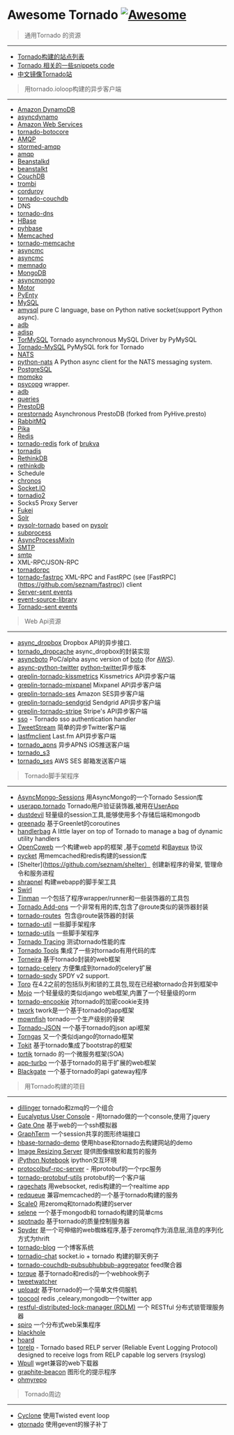 Awesome Tornado [![Awesome](https://cdn.rawgit.com/sindresorhus/awesome/d7305f38d29fed78fa85652e3a63e154dd8e8829/media/badge.svg)](https://github.com/hand-code/tornado-awesome)
=============

> 通用Tornado 的资源
---------
- [Tornado构建的站点列表](http://tornado.poweredsites.org)
- [Tornado 相关的一些snippets code](http://tornadogists.com/)
- [中文镜像Tornado站](http://www.tornadoweb.cn)

> 用tornado.ioloop构建的异步客户端
---------
- [Amazon DynamoDB](http://aws.amazon.com/dynamodb/)
 - [asyncdynamo](https://github.com/bitly/asyncdynamo)
- [Amazon Web Services](http://aws.amazon.com)
 - [tornado-botocore](https://github.com/nanvel/tornado-botocore)
- [AMQP](http://www.amqp.org/)
 - [stormed-amqp](https://github.com/paolo-losi/stormed-amqp)
 - [amqp](http://www.amqp.org/)
- [Beanstalkd](http://kr.github.com/beanstalkd/)
 - [beanstalkt](https://bitbucket.org/nephics/beanstalkt)
- [CouchDB](http://couchdb.apache.org/)
 - [trombi](http://github.com/inoi/trombi)
 - [corduroy](http://samizdat.cc/corduroy)
 - [tornado-couchdb](https://bitbucket.org/nephics/tornado-couchdb/overview)
- DNS
 - [tornado-dns](https://github.com/eklitzke/tornado-dns)
- [HBase](http://hbase.apache.org/)
 - [pyhbase](https://github.com/mjrusso/pyhbase)
- [Memcached](http://memcached.org/)
 - [tornado-memcache](https://github.com/dpnova/tornado-memcache)
 - [asyncmc](https://github.com/jeffhodsdon/asyncmc)
 - [asyncmc](https://github.com/ErDmKo/asyncmc)
 - [memnado](https://github.com/clofresh/memnado)
- [MongoDB](http://www.mongodb.org/) 
 - [asyncmongo](http://github.com/bitly/asyncmongo)
 - [Motor](http://github.com/mongodb/motor/)
 - [PyEnty](https://github.com/leodesouza/pyenty/)
- [MySQL](http://www.mysql.com/)
 - [amysql](https://github.com/abael/amysql) pure C language, base on Python native socket(support Python async).
 - [adb](https://github.com/ovidiucp/pymysql-benchmarks) 
 - [adisp](http://mysql-python.sourceforge.net/)
 - [TorMySQL](https://github.com/snower/TorMySQL) Tornado asynchronous MySQL Driver by PyMySQL
 - [Tornado-MySQL](https://github.com/PyMySQL/Tornado-MySQL) PyMySQL fork for Tornado
- [NATS](http://nats.io/)
 - [python-nats](https://github.com/nats-io/python-nats) A Python async client for the NATS messaging system.
- [PostgreSQL](http://www.postgresql.org/)
 - [momoko](https://github.com/FSX/momoko)
 - [psycopg](http://initd.org/psycopg/) wrapper.
 - [adb](https://github.com/ovidiucp/pymysql-benchmarks)
 - [queries](https://github.com/gmr/queries)
- [PrestoDB](https://prestodb.io/)
 - [prestornado](https://github.com/jianingy/prestornado) Asynchronous PrestoDB (forked from PyHive.presto)
- [RabbitMQ](http://www.rabbitmq.com)
 - [Pika](https://github.com/pika/pika)
- [Redis](http://redis.io/)
 - [tornado-redis](https://github.com/leporo/tornado-redis) fork of [brukva](https://github.com/evilkost/brukva)
 - [tornadis](https://github.com/thefab/tornadis)
- [RethinkDB](https://www.rethinkdb.com/) 
 - [rethinkdb](https://www.rethinkdb.com/docs/async-connections/#python-with-tornado-or-twisted)
- Schedule
 - [chronos](https://github.com/thomashuang/chronos)
- [Socket.IO](http://socket.io/)
 - [tornadio2](https://github.com/MrJoes/tornadio2)
- Socks5 Proxy Server
 - [Fukei](https://github.com/thomashuang/Fukei)
- [Solr](http://lucene.apache.org/solr/)
 - [pysolr-tornado](https://github.com/nieldomingo/pysolr-tornado) based on [pysolr](https://github.com/toastdriven/pysolr)
- [subprocess](http://docs.python.org/library/subprocess.html)
 - [AsyncProcessMixIn](https://gist.github.com/pplante/489093)
- [SMTP](http://en.wikipedia.org/wiki/Simple_Mail_Transfer_Protocol)
 - [smtp](https://gist.github.com/1358253)
- XML-RPC/JSON-RPC
 - [tornadorpc](https://github.com/joshmarshall/tornadorpc)
 - [tornado-fastrpc](https://github.com/seznam/tornado-fastrpc) XML-RPC and FastRPC (see [FastRPC] (https://github.com/seznam/fastrpc)) client
- [Server-sent events](http://dev.w3.org/html5/eventsource/)
 - [event-source-library](https://github.com/guyzmo/event-source-library)
 - [Tornado-sent events](https://github.com/mivade/tornadose)

> Web Api资源
---------
- [async_dropbox](https://github.com/bdarnell/async_dropbox) Dropbox API的异步接口.
- [tornado_dropcache](https://github.com/singerb/tornado_dropcache) async_dropbox的封装实现
- [asyncboto](https://github.com/almost/asyncboto) PoC/alpha async version of [boto](http://code.google.com/p/boto/) (for [AWS](http://aws.amazon.com/)).
- [async-python-twitter](https://github.com/kzk/async-python-twitter) [python-twitter](http://code.google.com/p/python-twitter/)异步版本
- [greplin-tornado-kissmetrics](https://github.com/Greplin/greplin-tornado-kissmetrics) Kissmetrics API异步客户端
- [greplin-tornado-mixpanel](https://github.com/Greplin/greplin-tornado-mixpanel) Mixpanel API异步客户端
- [greplin-tornado-ses](https://github.com/Greplin/greplin-tornado-ses) Amazon SES异步客户端
- [greplin-tornado-sendgrid](https://github.com/Greplin/greplin-tornado-sendgrid) Sendgrid API异步客户端
- [greplin-tornado-stripe](https://github.com/Greplin/greplin-tornado-stripe) Stripe's API异步客户端
- [sso](https://github.com/liftoff/GateOne/blob/master/gateone/auth/sso.py) - Tornado sso authentication handler
- [TweetStream](https://github.com/joshmarshall/TweetStream) 简单的异步Twitter客户端
- [lastfmclient](https://github.com/jakubroztocil/lastfmclient) Last.fm API异步客户端
- [tornado_apns](https://github.com/kernel1983/tornado_apns) 异步APNS iOS推送客户端
- [tornado_s3](https://github.com/kernel1983/tornado_s3) 
- [tornado_ses](https://github.com/kernel1983/tornado_ses) AWS SES 邮箱发送客户端

> Tornado脚手架程序
---------
- [AsyncMongo-Sessions](https://github.com/joerussbowman/AsyncMongo-Sessions) 用AsyncMongo的一个Tornado Session库
- [userapp.tornado](https://github.com/userapp-io/userapp-tornado) Tornado用户验证装饰器,被用在[UserApp](https://www.userapp.io/)
- [dustdevil](https://github.com/inviscid/dustdevil) 轻量级的session工具,能够使用多个存储后端和mongodb
- [greenado](https://github.com/virtuald/greenado) 基于Greenlet的coroutines
- [handlerbag](https://github.com/parente/handlerbag) A little layer on top of Tornado to manage a bag of dynamic utility handlers
- [OpenCoweb](http://github.com/opencoweb/coweb) 一个构建web app的框架 ,基于[cometd](http://cometd.org/) 和[Bayeux](http://cometd.org/documentation/bayeux/spec) 协议
- [pycket](https://github.com/diogobaeder/pycket) 用memcached和redis构建的session库
- [Shelter](https://github.com/seznam/shelter） 创建新程序的骨架, 管理命令和服务进程
- [shrapnel](https://github.com/kurtiss/shrapnel) 构建webapp的脚手架工具
- [Swirl](http://code.naeseth.com/swirl/)
- [Tinman](http://github.com/gmr/tinman) 一个包括了程序wrapper/runner和一些装饰器的工具包
- [Tornado Add-ons](http://github.com/nod/tornado_addons) 一个非常有用的库,包含了@route类似的装饰器封装
- [tornado-routes](https://github.com/troolee/tornado-routes)  包含@route装饰器的封装
- [tornado-util](https://github.com/hhru/tornado-util) 一些脚手架程序
- [tornado-utils](https://github.com/peterbe/tornado-utils) 一些脚手架程序
- [Tornado Tracing](http://github.com/bdarnell/tornado_tracing) 测试tornado性能的库
- [Tornado Tools](http://truemped.github.com/tornadotools/) 集成了一些对tornado有用代码的库
- [Torneira](https://github.com/marcelnicolay/torneira) 基于tornado封装的web框架
- [tornado-celery](https://github.com/mher/tornado-celery) 方便集成到tornado的celery扩展
- [tornado-spdy](https://github.com/alekstorm/tornado/tree/spdy) SPDY v2 support.
- [Toro](http://toro.readthedocs.org/) 在4.2之前的包括队列和锁的工具包,现在已经被tornado合并到框架中
- [Mojo](https://github.com/lonelycode/Mojo) 一个轻量级的类似django web框架,内置了一个轻量级的orm
- [tornado-encookie](https://github.com/whardier/tornado-encookie) 对tornado的加密cookie支持
- [twork](https://github.com/bufferx/twork) twork是一个基于tornado的app框架
- [mownfish](https://https://github.com/Ethan-Zhang/mownfish) tornado一个生产级别的骨架
- [Tornado-JSON](https://github.com/hfaran/Tornado-JSON) 一个基于tornado的json api框架
- [Torngas](https://github.com/mqingyn/torngas) 又一个类似django的tornado框架
- [Tokit](https://github.com/manhgd/tokit) 基于tornado集成了bootstrap的框架
- [tortik](https://github.com/glibin/tortik) tornado 的一个微服务框架(SOA)
- [app-turbo](https://github.com/wecatch/app-turbo) 一个基于tornado的易于扩展的web框架
- [Blackgate](https://github.com/soasme/blackgate) 一个基于tornado的api gateway程序


> 用Tornado构建的项目
---------
- [dillinger](https://github.com/ExtensionFM/dillinger) tornado和zmq的一个组合
- [Eucalyptus User Console](http://coderslike.us/2012/11/11/installing-the-eucalyptus-console-from-source-and-packages/) - 用tornado做的一个console,使用了jquery
- [Gate One](https://github.com/liftoff/GateOne) 基于web的一个ssh模拟器
- [GraphTerm](https://github.com/mitotic/graphterm) 一个session共享的图形终端接口
- [hbase-tornado-demo](https://github.com/hammer/hbase-tornado-demo) 使用hbase和tornado去构建网站的demo
- [Image Resizing Server](https://github.com/noony/ImageResizingServer/) 提供图像缩放和裁剪的服务
- [iPython Notebook](http://ipython.org/ipython-doc/dev/interactive/htmlnotebook.html) ipython交互环境
- [protocolbuf-rpc-server](http://code.google.com/p/protocolbuf-rpc-server/source/browse/#svn%2Ftrunk%2Fprotocolbuf-rpc-serverhttps) - 用protobuf的一个rpc服务
- [tornado-protobuf-utils](https://github.com/hhru/tornado-protobuf-utils) protobuf的一个客户端
- [ragechats](https://github.com/ragechats/ragechats) 用websocket, redis构建的一个realtime app
- [redqueue](https://github.com/superisaac/redqueue) 兼容memcached的一个基于tornado构建的服务
- [Scale0](https://github.com/joerussbowman/Scale0) 用zeromq和tornado构建的server
- [selene](https://github.com/puentesarrin/selene) 一个基于mongodb和 tornado构建的简单cms
- [spotnado](https://github.com/mkjones/spotnado) 基于tornado的质量控制服务器
- [Spyder](http://retresco.github.com/Spyder/) 是一个可伸缩的web蜘蛛程序,基于zeromq作为消息层,消息的序列化方式为thrift
- [tornado-blog](https://github.com/bgolub/tornado-blog) 一个博客系统
- [tornadio-chat](https://github.com/gabrielfalcao/tornadio-chat) socket.io + tornado 构建的聊天例子
- [tornado-couchdb-pubsubhubbub-aggregator](https://github.com/bsstoner/tornado-couchdb-pubsubhubbub-aggregator) feed聚合器
- [torque](https://github.com/thruflo/torque) 基于tornado和redis的一个webhook例子
- [tweetwatcher](https://github.com/joshmarshall/tweetwatcher)
- [uploadr](https://github.com/nbarrientos/uploadr) 基于tornado的一个简单文件伺服机
- [toocool](https://github.com/peterbe/toocool) redis ,celeary,mongodb一个twitter app
- [restful-distributed-lock-manager (RDLM)](https://github.com/thefab/restful-distributed-lock-manager) 一个 RESTful 分布式锁管理服务器
- [ spiro](https://github.com/koblas/spiro) 一个分布式web采集程序
- [ blackhole](http://blackhole.io)
- [hoard](https://github.com/kura/hoard)
- [torelp](https://github.com/whardier/torelp) - Tornado based RELP server (Reliable Event Logging Protocol) designed to receive logs from RELP capable log servers (rsyslog)
- [Wpull](https://github.com/chfoo/wpull) wget兼容的web下载器
- [graphite-beacon](https://github.com/klen/graphite-beacon) 图形化的提示程序
- [ohmyrepo](https://github.com/no13bus/ohmyrepo) 


> Tornado周边
---------
- [Cyclone](ttp://github.com/fiorix/cyclone) 使用Twisted event loop
- [gtornado](https://github.com/wil/gtornado) 使用gevent的猴子补丁

